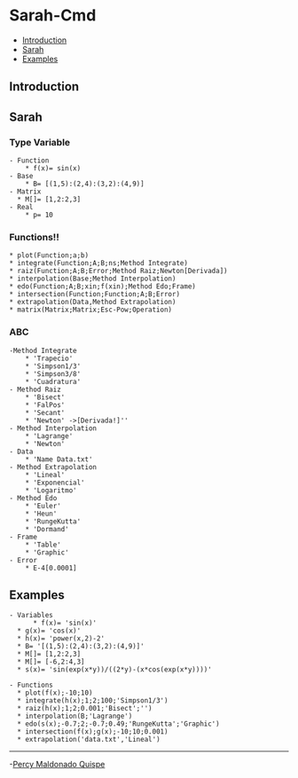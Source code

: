 Sarah-Cmd
======================

[sarah]: http://guides.github.com/overviews/mastering-markdown/

  - [Introduction](#introduction)
  - [Sarah](#sarah)
  - [Examples](#examples)

## Introduction ##

## Sarah ##

### Type Variable
    - Function
    	* f(x)= sin(x)
    - Base
    	* B= [(1,5):(2,4):(3,2):(4,9)]
    - Matrix
      * M[]= [1,2:2,3]
    - Real 
    	* p= 10    

### Functions!!
    * plot(Function;a;b)
    * integrate(Function;A;B;ns;Method Integrate)
    * raiz(Function;A;B;Error;Method Raiz;Newton[Derivada])
    * interpolation(Base;Method Interpolation)
    * edo(Function;A;B;xin;f(xin);Method Edo;Frame)	
    * intersection(Function;Function;A;B;Error)
    * extrapolation(Data,Method Extrapolation)
    * matrix(Matrix;Matrix;Esc-Pow;Operation)
    
### ABC
    -Method Integrate
        * 'Trapecio'
        * 'Simpson1/3'
        * 'Simpson3/8'
        * 'Cuadratura'
    - Method Raiz
        * 'Bisect'
        * 'FalPos'
        * 'Secant'
        * 'Newton' ->[Derivada!]''
    - Method Interpolation
        * 'Lagrange'
        * 'Newton'
    - Data
        * 'Name Data.txt'
    - Method Extrapolation
        * 'Lineal'
        * 'Exponencial'
        * 'Logaritmo'
    - Method Edo
        * 'Euler'
        * 'Heun'
        * 'RungeKutta'
        * 'Dormand'
    - Frame
        * 'Table'
        * 'Graphic'  
    - Error
        * E-4[0.0001]
## Examples
    - Variables
		  * f(x)= 'sin(x)'
      * g(x)= 'cos(x)'
      * h(x)= 'power(x,2)-2'
      * B= '[(1,5):(2,4):(3,2):(4,9)]'
      * M[]= [1,2:2,3]
      * M[]= [-6,2:4,3]
      * s(x)= 'sin(exp(x*y))/((2*y)-(x*cos(exp(x*y))))'

    - Functions
      * plot(f(x);-10;10)
      * integrate(h(x);1;2;100;'Simpson1/3')
      * raiz(h(x);1;2;0.001;'Bisect';'')
      * interpolation(B;'Lagrange')
      * edo(s(x);-0.7;2;-0.7;0.49;'RungeKutta';'Graphic')
      * intersection(f(x);g(x);-10;10;0.001)
      * extrapolation('data.txt','Lineal')

<!--:sparkles: :camel: :boom:-->

* * *
-[Percy Maldonado Quispe](https://github.com/percy00010)
